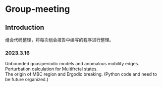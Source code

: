 # Group-meeting
## Introduction

组会代码整理，将每次组会报告中编写的程序进行整理。

### 2023.3.16
Unbounded quasiperiodic models and anomalous mobility edges.\
Perturbation calculation for Multifrctal states.\
The origin of MBC region and Ergodic breaking. (Python code and need to be future organized.)
